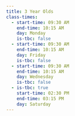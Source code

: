 ```yaml
---
title: 3 Year Olds
class-times:
  - start-time: 09:30 AM
    end-time: 10:15 AM
    day: Monday
    is-tbc: false
  - start-time: 09:30 AM
    end-time: 10:15 AM
    day: Friday
    is-tbc: false
  - start-time: 09:30 AM
    end-time: 10:15 AM
    day: Wednesday
    is-tbc: false
  - is-tbc: true
    start-time: 02:30 PM
    end-time: 03:15 PM
    day: Saturday
---
```

